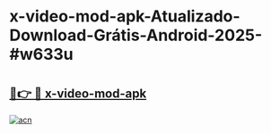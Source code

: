 # x-video-mod-apk-Atualizado-Download-Grátis-Android-2025-#w633u

# <h2><a href="https://ainizakaria.my?title=x-video-mod-apk&ref=24M">🔗👉 🔴 x-video-mod-apk</a></h2>

[![acn](https://github.com/user-attachments/assets/0f9c940e-d8b0-45ae-aac7-cd30a18b3e1c)](https://ainizakaria.my?title=x-video-mod-apk&ref=24M)

